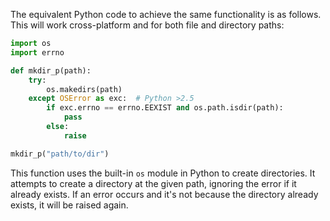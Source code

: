  The equivalent Python code to achieve the same functionality is as follows. This will work cross-platform and for both file and directory paths:

```python
import os
import errno

def mkdir_p(path):
    try:
        os.makedirs(path)
    except OSError as exc:  # Python >2.5
        if exc.errno == errno.EEXIST and os.path.isdir(path):
            pass
        else:
            raise

mkdir_p("path/to/dir")
```

This function uses the built-in `os` module in Python to create directories. It attempts to create a directory at the given path, ignoring the error if it already exists. If an error occurs and it's not because the directory already exists, it will be raised again. 